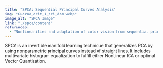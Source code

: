 ```yaml
---
title: "SPCA: Sequential Principal Curves Analysis"
img: "Cuerno_crit_1_ori_dom.webp"
image_alt: "SPCA Image"
link: "./spca/content"
references:
  - "Nonlinearities and adaptation of color vision from sequential principal curves analysis. Laparra, V., Jiménez, S., Camps-Valls, G., Malo, J. Neural Computation, 24(10):2751-2788, 2012."
---
```


SPCA is an invertible manifold learning technique that generalizes PCA by using nonparametric principal curves instead of straight lines. It includes multivariate histogram equalization to fulfill either NonLinear ICA or optimal Vector Quantization.